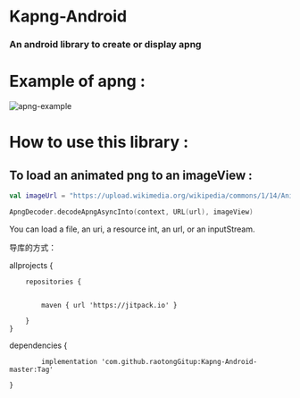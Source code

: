 # Kapng-Android 
### An android library to create or display apng

# Example of apng :

![apng-example](https://upload.wikimedia.org/wikipedia/commons/1/14/Animated_PNG_example_bouncing_beach_ball.png)

# How to use this library :

## To load an animated png to an imageView : 
```kotlin
val imageUrl = "https://upload.wikimedia.org/wikipedia/commons/1/14/Animated_PNG_example_bouncing_beach_ball.png"

ApngDecoder.decodeApngAsyncInto(context, URL(url), imageView)
```

You can load a file, an uri, a resource int, an url, or an inputStream.

导库的方式：

allprojects {

		repositories {
			
			
			maven { url 'https://jitpack.io' }
			
		}
	}
	
 
 dependencies {
 
	        implementation 'com.github.raotongGitup:Kapng-Android-master:Tag'
		
	}
 

